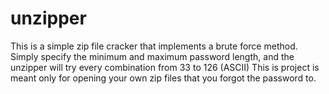 # unzipper
This is a simple zip file cracker that implements a brute force method. 
Simply specify the minimum and maximum password length, and the unzipper will try every combination from 33 to 126 (ASCII)
This is project is meant only for opening your own zip files that you forgot the password to.
